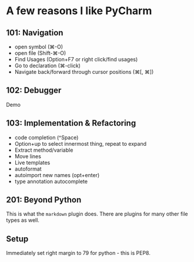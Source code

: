 # A few reasons I like PyCharm

## 101: Navigation
- open symbol (⌘-O)
- open file (Shift-⌘-O)
- Find Usages (Option+F7 or right click/find usages)
- Go to declaration (⌘-click)
- Navigate back/forward through cursor positions (⌘[, ⌘])












## 102: Debugger
Demo













## 103: Implementation & Refactoring
- code completion (^Space)
- Option+up to select innermost thing, repeat to expand
- Extract method/variable
- Move lines
- Live templates
- autoformat
- autoimport new names (opt+enter)
- type annotation autocomplete









## 201: Beyond Python
This is what the `markdown` plugin does.  There are plugins for many other file types as well.

## Setup

Immediately set right margin to 79 for python - this is PEP8.
